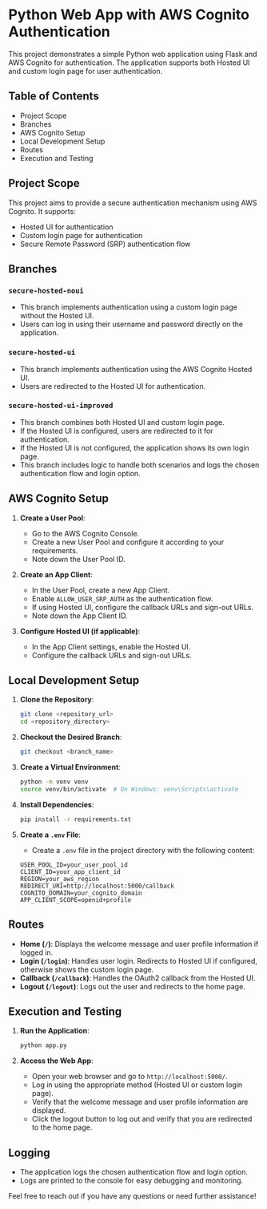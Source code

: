 # Python Web App with AWS Cognito Authentication

This project demonstrates a simple Python web application using Flask and AWS Cognito for authentication. The application supports both Hosted UI and custom login page for user authentication.

## Table of Contents
- Project Scope
- Branches
- AWS Cognito Setup
- Local Development Setup
- Routes
- Execution and Testing

## Project Scope
This project aims to provide a secure authentication mechanism using AWS Cognito. It supports:
- Hosted UI for authentication
- Custom login page for authentication
- Secure Remote Password (SRP) authentication flow

## Branches
### `secure-hosted-noui`
- This branch implements authentication using a custom login page without the Hosted UI.
- Users can log in using their username and password directly on the application.

### `secure-hosted-ui`
- This branch implements authentication using the AWS Cognito Hosted UI.
- Users are redirected to the Hosted UI for authentication.

### `secure-hosted-ui-improved`
- This branch combines both Hosted UI and custom login page.
- If the Hosted UI is configured, users are redirected to it for authentication.
- If the Hosted UI is not configured, the application shows its own login page.
- This branch includes logic to handle both scenarios and logs the chosen authentication flow and login option.

## AWS Cognito Setup
1. **Create a User Pool**:
    - Go to the AWS Cognito Console.
    - Create a new User Pool and configure it according to your requirements.
    - Note down the User Pool ID.

2. **Create an App Client**:
    - In the User Pool, create a new App Client.
    - Enable `ALLOW_USER_SRP_AUTH` as the authentication flow.
    - If using Hosted UI, configure the callback URLs and sign-out URLs.
    - Note down the App Client ID.

3. **Configure Hosted UI (if applicable)**:
    - In the App Client settings, enable the Hosted UI.
    - Configure the callback URLs and sign-out URLs.

## Local Development Setup
1. **Clone the Repository**:
    ```sh
    git clone <repository_url>
    cd <repository_directory>
    ```

2. **Checkout the Desired Branch**:
    ```sh
    git checkout <branch_name>
    ```

3. **Create a Virtual Environment**:
    ```sh
    python -m venv venv
    source venv/bin/activate  # On Windows: venv\Scripts\activate
    ```

4. **Install Dependencies**:
    ```sh
    pip install -r requirements.txt
    ```

5. **Create a `.env` File**:
    - Create a `.env` file in the project directory with the following content:
    ```env
    USER_POOL_ID=your_user_pool_id
    CLIENT_ID=your_app_client_id
    REGION=your_aws_region
    REDIRECT_URI=http://localhost:5000/callback
    COGNITO_DOMAIN=your_cognito_domain
    APP_CLIENT_SCOPE=openid+profile
    ```

## Routes
- **Home (`/`)**: Displays the welcome message and user profile information if logged in.
- **Login (`/login`)**: Handles user login. Redirects to Hosted UI if configured, otherwise shows the custom login page.
- **Callback (`/callback`)**: Handles the OAuth2 callback from the Hosted UI.
- **Logout (`/logout`)**: Logs out the user and redirects to the home page.

## Execution and Testing
1. **Run the Application**:
    ```sh
    python app.py
    ```

2. **Access the Web App**:
    - Open your web browser and go to `http://localhost:5000/`.
    - Log in using the appropriate method (Hosted UI or custom login page).
    - Verify that the welcome message and user profile information are displayed.
    - Click the logout button to log out and verify that you are redirected to the home page.

## Logging
- The application logs the chosen authentication flow and login option.
- Logs are printed to the console for easy debugging and monitoring.

Feel free to reach out if you have any questions or need further assistance!
